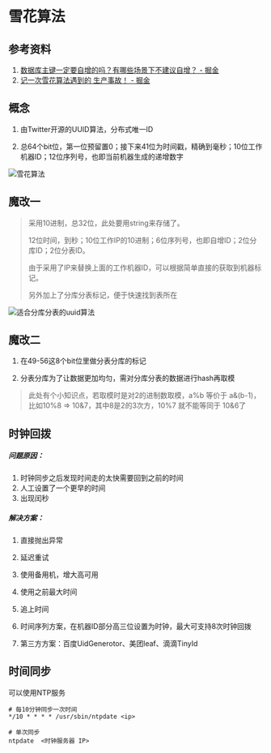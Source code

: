 # 雪花算法

## 参考资料

1. [数据库主键一定要自增的吗？有哪些场景下不建议自增？ - 掘金](https://juejin.cn/post/7168638701784793124)
2. [记一次雪花算法遇到的 生产事故！ - 掘金](https://juejin.cn/post/7244339465559408695)

## 概念

1. 由Twitter开源的UUID算法，分布式唯一ID

2. 总64个bit位，第一位预留置0；接下来41位为时间戳，精确到毫秒；10位工作机器ID；12位序列号，也即当前机器生成的递增数字

![雪花算法](https://p3-juejin.byteimg.com/tos-cn-i-k3u1fbpfcp/225fde709bae4574ad77b0deba6f37c1~tplv-k3u1fbpfcp-zoom-in-crop-mark:1512:0:0:0.awebp)

## 魔改一

> 采用10进制，总32位，此处要用string来存储了。
> 
> 12位时间，到秒；10位工作IP的10进制；6位序列号，也即自增ID；2位分库ID；2位分表ID。
> 
> 由于采用了IP来替换上面的工作机器ID，可以根据简单直接的获取到机器标记。
> 
> 另外加上了分库分表标记，便于快速找到表所在

![适合分库分表的uuid算法](https://p3-juejin.byteimg.com/tos-cn-i-k3u1fbpfcp/efe8b754aa7842369c8fe7f873162229~tplv-k3u1fbpfcp-zoom-in-crop-mark:1512:0:0:0.awebp)

## 魔改二

1. 在49-56这8个bit位里做分表分库的标记

2. 分表分库为了让数据更加均匀，需对分库分表的数据进行hash再取模

> 此处有个小知识点，若取模时是对2的进制数取模，a%b 等价于 a&(b-1)，比如10%8 => 10&7，其中8是2的3次方，10%7 就不能等同于 10&6了

## 时钟回拨

##### 问题原因：

1. 时钟同步之后发现时间走的太快需要回到之前的时间
2. 人工设置了一个更早的时间
3. 出现闰秒

##### 解决方案：

1. 直接抛出异常

2. 延迟重试

3. 使用备用机，增大高可用

4. 使用之前最大时间

5. 追上时间

6. 时间序列方案，在机器ID部分高三位设置为时钟，最大可支持8次时钟回拨

7. 第三方方案：百度UidGenerotor、美团leaf、滴滴TinyId

## 时间同步

可以使用NTP服务

```shell
# 每10分钟同步一次时间
*/10 * * * * /usr/sbin/ntpdate <ip>

# 单次同步
ntpdate  <时钟服务器 IP>
```